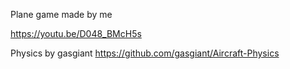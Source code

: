 Plane game made by me

https://youtu.be/D048_BMcH5s

Physics by gasgiant
https://github.com/gasgiant/Aircraft-Physics
